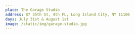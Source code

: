 ```yaml
---
place: The Garage Studio
address: 87 35th St, 4th FL, Long Island City, NY 11106
days: July 31st & August 1st
image: /static/img/garage-studio.jpg
---
```


